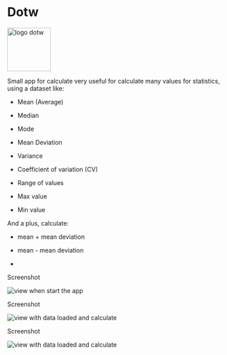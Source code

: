 # Dotw

<img src="https://github.com/jalmx89/Dotw/blob/master/screenshot/logo.png" alt= "logo dotw" width="100">

Small app for calculate very useful for calculate many values for statistics, using a dataset like:

 - Mean (Average)
 - Median
 - Mode
 
 
 - Mean Deviation
 - Variance
 - Coefficient of variation (CV)
 
 - Range of values
 - Max value
 - Min value
 
 And a plus, calculate:
 - mean + mean deviation
 - mean - mean deviation

 
 -
 
<p>
Screenshot 
</p>
<img src ="https://github.com/jalmx89/Dotw/blob/master/screenshot/v2/device_0-v2.png" alt="view when start the app">

<p>
Screenshot 
</p>
<img src ="https://github.com/jalmx89/Dotw/blob/master/screenshot/v2/device_1-v2.png" alt="view with data loaded and calculate">

<p>
Screenshot 
</p>
<img src ="https://github.com/jalmx89/Dotw/blob/master/screenshot/v2/device_2-v2.png" alt="view with data loaded and calculate">
